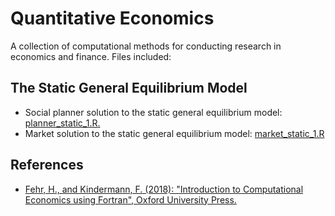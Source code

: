 # Quantitative Economics
A collection of computational methods for conducting research in economics and finance. Files included:

## The Static General Equilibrium Model
- Social planner solution to the static general equilibrium model: [planner_static_1.R.](https://github.com/montesinosmv/quant_econ/blob/master/planner_static_1.R)
- Market solution to the static general equilibrium model: [market_static_1.R](https://github.com/montesinosmv/quant_econ/blob/master/market_static_1.R)

## References
- [Fehr, H., and Kindermann, F. (2018): "Introduction to Computational Economics using Fortran", Oxford University Press.](https://www.ce-fortran.com/)
